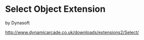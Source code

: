 Select Object Extension
=======================
by Dynasoft

http://www.dynamicarcade.co.uk/downloads/extensions2/Select/
